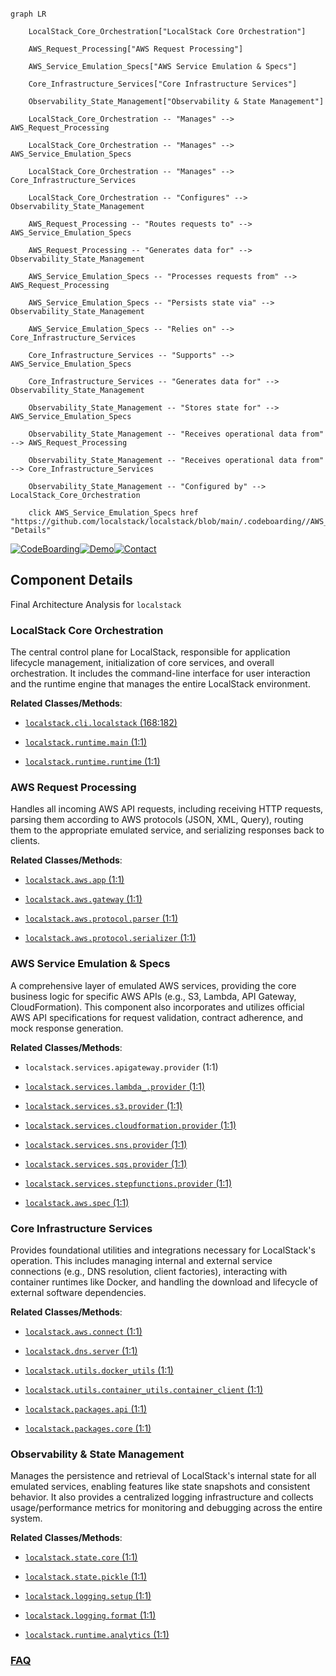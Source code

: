 ```mermaid

graph LR

    LocalStack_Core_Orchestration["LocalStack Core Orchestration"]

    AWS_Request_Processing["AWS Request Processing"]

    AWS_Service_Emulation_Specs["AWS Service Emulation & Specs"]

    Core_Infrastructure_Services["Core Infrastructure Services"]

    Observability_State_Management["Observability & State Management"]

    LocalStack_Core_Orchestration -- "Manages" --> AWS_Request_Processing

    LocalStack_Core_Orchestration -- "Manages" --> AWS_Service_Emulation_Specs

    LocalStack_Core_Orchestration -- "Manages" --> Core_Infrastructure_Services

    LocalStack_Core_Orchestration -- "Configures" --> Observability_State_Management

    AWS_Request_Processing -- "Routes requests to" --> AWS_Service_Emulation_Specs

    AWS_Request_Processing -- "Generates data for" --> Observability_State_Management

    AWS_Service_Emulation_Specs -- "Processes requests from" --> AWS_Request_Processing

    AWS_Service_Emulation_Specs -- "Persists state via" --> Observability_State_Management

    AWS_Service_Emulation_Specs -- "Relies on" --> Core_Infrastructure_Services

    Core_Infrastructure_Services -- "Supports" --> AWS_Service_Emulation_Specs

    Core_Infrastructure_Services -- "Generates data for" --> Observability_State_Management

    Observability_State_Management -- "Stores state for" --> AWS_Service_Emulation_Specs

    Observability_State_Management -- "Receives operational data from" --> AWS_Request_Processing

    Observability_State_Management -- "Receives operational data from" --> Core_Infrastructure_Services

    Observability_State_Management -- "Configured by" --> LocalStack_Core_Orchestration

    click AWS_Service_Emulation_Specs href "https://github.com/localstack/localstack/blob/main/.codeboarding//AWS_Service_Emulation_Specs.md" "Details"

```

[![CodeBoarding](https://img.shields.io/badge/Generated%20by-CodeBoarding-9cf?style=flat-square)](https://github.com/CodeBoarding/GeneratedOnBoardings)[![Demo](https://img.shields.io/badge/Try%20our-Demo-blue?style=flat-square)](https://www.codeboarding.org/demo)[![Contact](https://img.shields.io/badge/Contact%20us%20-%20contact@codeboarding.org-lightgrey?style=flat-square)](mailto:contact@codeboarding.org)



## Component Details



Final Architecture Analysis for `localstack`



### LocalStack Core Orchestration

The central control plane for LocalStack, responsible for application lifecycle management, initialization of core services, and overall orchestration. It includes the command-line interface for user interaction and the runtime engine that manages the entire LocalStack environment.





**Related Classes/Methods**:



- <a href="https://github.com/localstack/localstack/blob/master/localstack-core/localstack/cli/localstack.py#L168-L182" target="_blank" rel="noopener noreferrer">`localstack.cli.localstack` (168:182)</a>

- <a href="https://github.com/localstack/localstack/blob/master/localstack-core/localstack/runtime/main.py#L1-L1" target="_blank" rel="noopener noreferrer">`localstack.runtime.main` (1:1)</a>

- <a href="https://github.com/localstack/localstack/blob/master/localstack-core/localstack/runtime/runtime.py#L1-L1" target="_blank" rel="noopener noreferrer">`localstack.runtime.runtime` (1:1)</a>





### AWS Request Processing

Handles all incoming AWS API requests, including receiving HTTP requests, parsing them according to AWS protocols (JSON, XML, Query), routing them to the appropriate emulated service, and serializing responses back to clients.





**Related Classes/Methods**:



- <a href="https://github.com/localstack/localstack/blob/master/localstack-core/localstack/aws/app.py#L1-L1" target="_blank" rel="noopener noreferrer">`localstack.aws.app` (1:1)</a>

- <a href="https://github.com/localstack/localstack/blob/master/localstack-core/localstack/aws/gateway.py#L1-L1" target="_blank" rel="noopener noreferrer">`localstack.aws.gateway` (1:1)</a>

- <a href="https://github.com/localstack/localstack/blob/master/localstack-core/localstack/aws/protocol/parser.py#L1-L1" target="_blank" rel="noopener noreferrer">`localstack.aws.protocol.parser` (1:1)</a>

- <a href="https://github.com/localstack/localstack/blob/master/localstack-core/localstack/aws/protocol/serializer.py#L1-L1" target="_blank" rel="noopener noreferrer">`localstack.aws.protocol.serializer` (1:1)</a>





### AWS Service Emulation & Specs

A comprehensive layer of emulated AWS services, providing the core business logic for specific AWS APIs (e.g., S3, Lambda, API Gateway, CloudFormation). This component also incorporates and utilizes official AWS API specifications for request validation, contract adherence, and mock response generation.





**Related Classes/Methods**:



- `localstack.services.apigateway.provider` (1:1)

- <a href="https://github.com/localstack/localstack/blob/master/localstack-core/localstack/services/lambda_/provider.py#L1-L1" target="_blank" rel="noopener noreferrer">`localstack.services.lambda_.provider` (1:1)</a>

- <a href="https://github.com/localstack/localstack/blob/master/localstack-core/localstack/services/s3/provider.py#L1-L1" target="_blank" rel="noopener noreferrer">`localstack.services.s3.provider` (1:1)</a>

- <a href="https://github.com/localstack/localstack/blob/master/localstack-core/localstack/services/cloudformation/provider.py#L1-L1" target="_blank" rel="noopener noreferrer">`localstack.services.cloudformation.provider` (1:1)</a>

- <a href="https://github.com/localstack/localstack/blob/master/localstack-core/localstack/services/sns/provider.py#L1-L1" target="_blank" rel="noopener noreferrer">`localstack.services.sns.provider` (1:1)</a>

- <a href="https://github.com/localstack/localstack/blob/master/localstack-core/localstack/services/sqs/provider.py#L1-L1" target="_blank" rel="noopener noreferrer">`localstack.services.sqs.provider` (1:1)</a>

- <a href="https://github.com/localstack/localstack/blob/master/localstack-core/localstack/services/stepfunctions/provider.py#L1-L1" target="_blank" rel="noopener noreferrer">`localstack.services.stepfunctions.provider` (1:1)</a>

- <a href="https://github.com/localstack/localstack/blob/master/localstack-core/localstack/aws/spec.py#L1-L1" target="_blank" rel="noopener noreferrer">`localstack.aws.spec` (1:1)</a>





### Core Infrastructure Services

Provides foundational utilities and integrations necessary for LocalStack's operation. This includes managing internal and external service connections (e.g., DNS resolution, client factories), interacting with container runtimes like Docker, and handling the download and lifecycle of external software dependencies.





**Related Classes/Methods**:



- <a href="https://github.com/localstack/localstack/blob/master/localstack-core/localstack/aws/connect.py#L1-L1" target="_blank" rel="noopener noreferrer">`localstack.aws.connect` (1:1)</a>

- <a href="https://github.com/localstack/localstack/blob/master/localstack-core/localstack/dns/server.py#L1-L1" target="_blank" rel="noopener noreferrer">`localstack.dns.server` (1:1)</a>

- <a href="https://github.com/localstack/localstack/blob/master/localstack-core/localstack/utils/docker_utils.py#L1-L1" target="_blank" rel="noopener noreferrer">`localstack.utils.docker_utils` (1:1)</a>

- <a href="https://github.com/localstack/localstack/blob/master/localstack-core/localstack/utils/container_utils/container_client.py#L1-L1" target="_blank" rel="noopener noreferrer">`localstack.utils.container_utils.container_client` (1:1)</a>

- <a href="https://github.com/localstack/localstack/blob/master/localstack-core/localstack/packages/api.py#L1-L1" target="_blank" rel="noopener noreferrer">`localstack.packages.api` (1:1)</a>

- <a href="https://github.com/localstack/localstack/blob/master/localstack-core/localstack/packages/core.py#L1-L1" target="_blank" rel="noopener noreferrer">`localstack.packages.core` (1:1)</a>





### Observability & State Management

Manages the persistence and retrieval of LocalStack's internal state for all emulated services, enabling features like state snapshots and consistent behavior. It also provides a centralized logging infrastructure and collects usage/performance metrics for monitoring and debugging across the entire system.





**Related Classes/Methods**:



- <a href="https://github.com/localstack/localstack/blob/master/localstack-core/localstack/state/core.py#L1-L1" target="_blank" rel="noopener noreferrer">`localstack.state.core` (1:1)</a>

- <a href="https://github.com/localstack/localstack/blob/master/localstack-core/localstack/state/pickle.py#L1-L1" target="_blank" rel="noopener noreferrer">`localstack.state.pickle` (1:1)</a>

- <a href="https://github.com/localstack/localstack/blob/master/localstack-core/localstack/logging/setup.py#L1-L1" target="_blank" rel="noopener noreferrer">`localstack.logging.setup` (1:1)</a>

- <a href="https://github.com/localstack/localstack/blob/master/localstack-core/localstack/logging/format.py#L1-L1" target="_blank" rel="noopener noreferrer">`localstack.logging.format` (1:1)</a>

- <a href="https://github.com/localstack/localstack/blob/master/localstack-core/localstack/runtime/analytics.py#L1-L1" target="_blank" rel="noopener noreferrer">`localstack.runtime.analytics` (1:1)</a>









### [FAQ](https://github.com/CodeBoarding/GeneratedOnBoardings/tree/main?tab=readme-ov-file#faq)